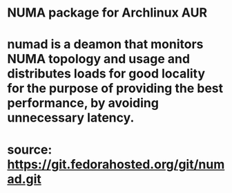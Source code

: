 # NUMA package for Archlinux AUR
# numad is a deamon that monitors NUMA topology and usage and distributes loads for good locality for the purpose of providing the best performance, by avoiding unnecessary latency.	
# source: https://git.fedorahosted.org/git/numad.git
